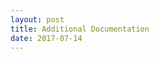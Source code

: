 ```yaml
---
layout: post
title: Additional Documentation
date: 2017-07-14
---
```


<body class="mceContentBody aui-theme-default wiki-content fullsize">
<p> </p>
<p> </p>
</body>
